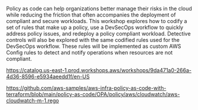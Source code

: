 Policy as code can help organizations better manage their risks in the cloud while reducing the friction that often accompanies the deployment of compliant and secure workloads. This workshop explores how to codify a set of rules that make up a policy, use a DevSecOps workflow to quickly address policy issues, and redeploy a policy compliant workload. Detective controls will also be explored with the same codified rules used for the DevSecOps workflow. These rules will be implemented as custom AWS Config rules to detect and notify operations when resources are not compliant.

https://catalog.us-east-1.prod.workshops.aws/workshops/9da471a0-266a-4d36-8596-e5934aeedd1f/en-US

https://github.com/aws-samples/aws-infra-policy-as-code-with-terraform/blob/main/policy-as-code/OPA/policy/aws/cloudwatch/aws-cloudwatch-m-1.rego
